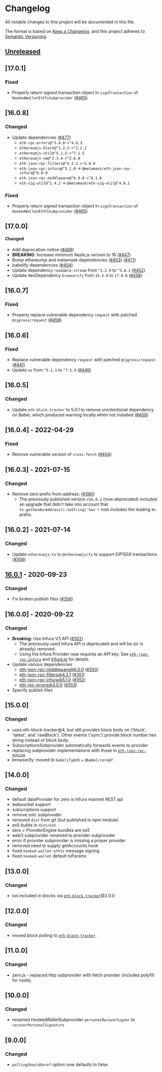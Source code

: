 # Changelog

All notable changes to this project will be documented in this file.

The format is based on [Keep a Changelog](https://keepachangelog.com/en/1.0.0/), and this project adheres to [Semantic Versioning](https://semver.org/spec/v2.0.0.html).

## [Unreleased]

## [17.0.1]

### Fixed

- Properly return signed transaction object in `signTransaction` of `HookedWalletEthTxSubprovider` ([#465](https://github.com/MetaMask/web3-provider-engine/pull/465))

## [16.0.8]

### Changed

- Update dependencies ([#477](https://github.com/MetaMask/web3-provider-engine/pull/477))
  - `eth-rpc-errors@^3.0.0->^4.0.3`
  - `ethereumjs-block@^1.2.2->^2.2.2`
  - `ethereumjs-util@^5.1.5->^7.1.5`
  - `ethereumjs-vm@^2.3.4->^2.6.0`
  - `eth-json-rpc-filters@^4.2.1->~5.0.0`
  - `eth-json-rpc-infura@^5.1.0` -> `@metamask/eth-json-rpc-infura@^6.0.0`
  - `eth-json-rpc-middleware@^6.0.0->^8.1.0`
  - `eth-sig-util@^1.4.2` -> `@metamask/eth-sig-util@^4.0.1`

### Fixed

- Properly return signed transaction object in `signTransaction` of `HookedWalletEthTxSubprovider` ([#465](https://github.com/MetaMask/web3-provider-engine/pull/465))

## [17.0.0]

#### Changed

- Add deprecation notice ([#469](https://github.com/MetaMask/web3-provider-engine/pull/469))
- **BREAKING**: Increase minimum Node.js version to 16 ([#447](https://github.com/MetaMask/web3-provider-engine/pull/447))
- Bump ethereumjs and metamask dependencies ([#453](https://github.com/MetaMask/web3-provider-engine/pull/453)) ([#471](https://github.com/MetaMask/web3-provider-engine/pull/471))
- babelify dependencies ([#454](https://github.com/MetaMask/web3-provider-engine/pull/454))
- Update dependency `readable-stream` from `^2.2.9` to `^3.6.2` ([#452](https://github.com/MetaMask/web3-provider-engine/pull/452))
- Update devDependency `browserify` from `16.5.0` to `17.0.0` ([#456](https://github.com/MetaMask/web3-provider-engine/pull/456))

## [16.0.7]

### Fixed

- Properly replace vulnerable dependency `request` with patched `@cypress/request` ([#459](https://github.com/MetaMask/web3-provider-engine/pull/459))

## [16.0.6]

### Fixed

- Replace vulnerable dependency `request` with patched `@cypress/request` ([#441](https://github.com/MetaMask/web3-provider-engine/pull/441))
- Update `ws` from `^5.1.1` to `^7.5.9` ([#446](https://github.com/MetaMask/web3-provider-engine/pull/446))

## [16.0.5]

### Changed

- Update `eth-block-tracker` to 5.0.1 to remove unintentional dependency on Babel, which produced warning locally when not installed ([#409](https://github.com/MetaMask/web3-provider-engine/pull/409))

## [16.0.4] - 2022-04-29

### Fixed

- Remove vulnerable version of `cross-fetch` ([#404](https://github.com/MetaMask/web3-provider-engine/pull/404))

## [16.0.3] - 2021-07-15

### Changed

- Remove zero prefix from address. ([#380](https://github.com/MetaMask/web3-provider-engine/pull/380))
  - The previously published version `v16.0.2` (now deprecated) included an upgrade that didn't take into account that `tx.getSenderAddress().toString('hex')` now _includes_ the leading `0x` prefix.

## [16.0.2] - 2021-07-14

### Changed

- Update `ethereumjs-tx` to `@ethereumjs/tx` to support EIP1559 transactions ([#356](https://github.com/MetaMask/web3-provider-engine/pull/377))

## [16.0.1] - 2020-09-23

### Changed

- Fix broken publish files ([#356](https://github.com/MetaMask/web3-provider-engine/pull/356))

## [16.0.0] - 2020-09-22

### Changed

- **Breaking:** Use Infura V3 API ([#352](https://github.com/MetaMask/web3-provider-engine/pull/352))
  - The previously used Infura API is deprecated and will be (or is already) removed.
  - Using the Infura Provider now requires an API key.
  See [`eth-json-rpc-infura`](https://npmjs.com/package/eth-json-rpc-infura) and [infura.io](https://infura.io) for details.
- Update various dependencies
  - eth-json-rpc-middleware@6.0.0 ([#350](https://github.com/MetaMask/web3-provider-engine/pull/350))
  - eth-json-rpc-filters@4.2.1 ([#351](https://github.com/MetaMask/web3-provider-engine/pull/351))
  - eth-json-rpc-infura@5.1.0 ([#352](https://github.com/MetaMask/web3-provider-engine/pull/352))
  - eth-rpc-errors@3.0.0 ([#353](https://github.com/MetaMask/web3-provider-engine/pull/353))
- Specify publish files

## [15.0.0]

### Changed

- uses eth-block-tracker@4, but still provides block body on ('block', 'latest', and 'rawBlock'). Other events ('sync') provide block number hex string instead of block body.
- SubscriptionsSubprovider automatically forwards events to provider
- replacing subprovider implementations with those in [`eth-json-rpc-engine`](https://github.com/MetaMask/eth-json-rpc-middleware)
- browserify: moved to `babelify@10` + `@babel/core@7`

## [14.0.0]

### Changed

- default dataProvider for zero is Infura mainnet REST api
- websocket support
- subscriptions support
- remove solc subprovider
- removed `dist` from git (but published in npm module)
- es5 builds in `dist/es5`
- zero + ProviderEngine bundles are es5
- web3 subprovider renamed to provider subprovider
- error if provider subprovider is missing a proper provider
- removed need to supply getAccounts hook
- fixed `hooked-wallet-ethtx` message signing
- fixed `hooked-wallet` default txParams

## [13.0.0]

### Changed

- txs included in blocks via [`eth-block-tracker`](https://github.com/kumavis/eth-block-tracker)@2.0.0

## [12.0.0]

### Changed

- moved block polling to [`eth-block-tracker`](https://github.com/kumavis/eth-block-tracker).

## [11.0.0]

### Changed

- zero.js - replaced http subprovider with fetch provider (includes polyfill for node).

## [10.0.0]

### Changed

- renamed HookedWalletSubprovider `personalRecoverSigner` to `recoverPersonalSignature`

## [9.0.0]

### Changed

- `pollingShouldUnref` option now defaults to false

[Unreleased]:https://github.com/MetaMask/web3-provider-engine/compare/v16.0.1...HEAD
[16.0.1]:https://github.com/MetaMask/web3-provider-engine/compare/v16.0.0...v16.0.1
